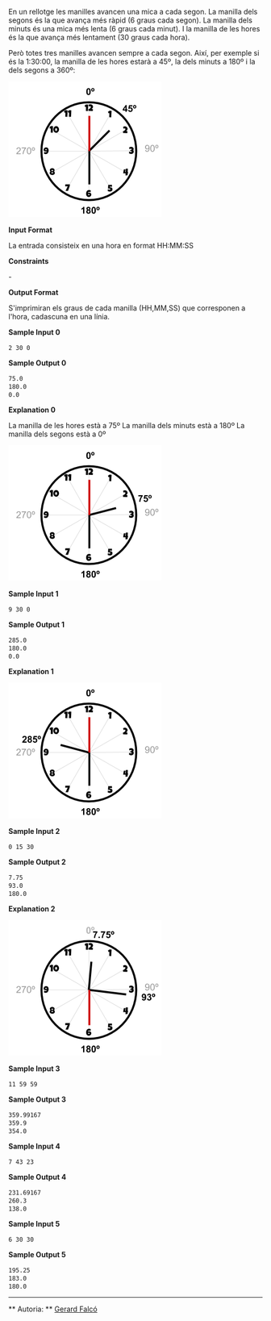 En un rellotge les manilles avancen una mica a cada segon. La manilla
dels segons és la que avança més ràpid (6 graus cada segon). La manilla
dels minuts és una mica més lenta (6 graus cada minut). I la manilla de
les hores és la que avança més lentament (30 graus cada hora).

Però totes tres manilles avancen sempre a cada segon. Així, per exemple
si és la 1:30:00, la manilla de les hores estarà a 45º, la dels minuts a
180º i la dels segons a 360º:

![image](1556012783-3558ed1e8f-Untitleddrawing.png)

**Input Format**

La entrada consisteix en una hora en format HH:MM:SS

**Constraints**

\-

**Output Format**

S'imprimiran els graus de cada manilla (HH,MM,SS) que corresponen a
l'hora, cadascuna en una línia.

**Sample Input 0**

    2 30 0

**Sample Output 0**

    75.0
    180.0
    0.0

**Explanation 0**

La manilla de les hores està a 75º La manilla dels minuts està a 180º La
manilla dels segons està a 0º

![image](1556022285-3fe4c312ef-Untitleddrawing1.png)

**Sample Input 1**

    9 30 0

**Sample Output 1**

    285.0
    180.0
    0.0

**Explanation 1**

![image](1556022397-a3d147dc67-Untitleddrawing2.png)

**Sample Input 2**

    0 15 30

**Sample Output 2**

    7.75
    93.0
    180.0

**Explanation 2**

![image](1556022638-d1d05fdcb6-Untitleddrawing4.png)

**Sample Input 3**

    11 59 59

**Sample Output 3**

    359.99167
    359.9
    354.0

**Sample Input 4**

    7 43 23

**Sample Output 4**

    231.69167
    260.3
    138.0

**Sample Input 5**

    6 30 30

**Sample Output 5**

    195.25
    183.0
    180.0

----------

** Autoria: **
[Gerard Falcó](https://github.com/gerardfp)
